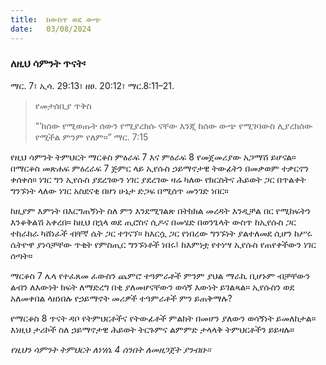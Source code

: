 ```yaml
---
title:  ከውስጥ ወደ ውጭ
date:   03/08/2024
---
```


### ለዚህ ሳምንት ጥናት፡
ማር. 7፣ ኢሳ. 29:13፣ ዘፀ. 20:12፣ ማር.8:11–21.

> <p>የመታሰቢያ ጥቅስ</p>
>  “‘ከሰው የሚወጡት ሰውን የሚያረክሱ ናቸው እንጂ ከሰው ውጭ የሚገባውስ ሊያረክሰው የሚችል ምንም የለም።” ማር. 7:15

የዚህ ሳምንት ትምህርት ማርቆስ ምዕራፍ 7 እና ምዕራፍ 8 የመጀመሪያው አጋማሽ ይሆናል። በማርቆስ መጽሐፍ ምዕረራፍ 7 ጅምር ላይ ኢየሱስ ኃይማኖታዊ ትውፊትን በመቃወም ተቃርኖን ቀሰቀሰ። ነገር ግን ኢየሱስ ያደረገውን ነገር ያደረገው ዛሬ ካለው የክርስትና ሕይወት ጋር በጥልቀት ግንኙነት ላለው ነገር አስደናቂ በሆነ ሁኔታ ድጋፍ በሚሰጥ መንገድ ነበር።

ከዚያም እምነት በእርግጠኝነት ስለ ምን እንደሚገልጽ በትክክል መረዳት እንዲቻል በር የሚከፍትን እንቆቅልሽ አቀረበ። ከዚህ በኋላ ወደ ጢሮስና ሲዶና በመሄድ በወንጌላት ውስጥ ከኢየሱስ ጋር ተከራክራ ካሸነፈች ብቸኛ ሴት ጋር ተገናኘ። ከእርሷ ጋር የነበረው ግንኙነት ያልተለመደ ሲሆን ከሥሩ ሴትዮዋ ያነሳቻቸው ጥቂት የምስጢር ግንኙነቶች ነበሩ፤ ከእምነቷ የተነሣ ኢየሱስ የጠየቀችውን ነገር ሰጣት።

ማርቆስ 7 ሌላ የተፈጸመ ፈውስን ጨምሮ ተዓምራቶች ምንም ያህል ማራኪ ቢሆኑም ብቻቸውን ልብን ለእውነት ክፍት ለማድረግ በቂ ያለመሆናቸውን ወሳኝ እውነት ይገልጻል። ኢየሱስን ወደ አለመቀበል ላዘነበሉ የኃይማኖት መሪዎች ተዓምራቶች ምን ይጠቅማሉ?

የማርቆስ 8 ጥናት ዳቦ የትምህርቶችና የትውፊቶች ምልክት በመሆን ያለውን ወሳኝነት ይመለከታል። እነዚህ ታሪኮች ስለ ኃይማኖታዊ ሕይወት ትርጉምና ልምምድ ታላላቅ ትምህርቶችን ይይዛሉ። 

_የዚህን ሳምንት ትምህርት ለነሃሴ 4 ሰንበት ለመዘጋጀት ያንብቡ።_